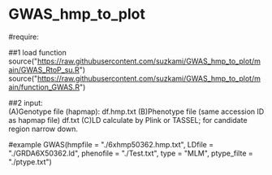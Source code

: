 # GWAS_hmp_to_plot
#require:

##1 load function
source("https://raw.githubusercontent.com/suzkami/GWAS_hmp_to_plot/main/GWAS_RtoP_su.R")
source("https://raw.githubusercontent.com/suzkami/GWAS_hmp_to_plot/main/function_GWAS.R")

##2 input:  
(A)Genotype file (hapmap): df.hmp.txt 
(B)Phenotype file (same accession ID as hapmap file) df.txt
(C)LD calculate by Plink or TASSEL; for candidate region narrow down.

#example
GWAS(hmpfile = "./6xhmp50362.hmp.txt",
     LDfile = "./GRDA6X50362.ld", 
     phenofile = "./Test.txt", 
     type = "MLM", ptype_filte = "./ptype.txt")


